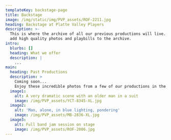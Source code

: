 ```yaml
---
templateKey: backstage-page
title: Backstage
image: /img/static/img/PVP_assets/ROF-2211.jpg
heading: Backstage at Platte Valley Players
description: >-
  This is where the archive of all our previous productions will live. Come back to see more as we
  add high quality photos and playbills to the archive.
intro:
  blurbs: []
  heading: What we offer
  description: |
    ...
main:
  heading: Past Productions
  description: >
    Coming soon...
    Enjoy these incredible photos from a few of our productions in the mean time.
  image1:
    alt: A very dramatic scene with an older man in a suit
    image: /img/PVP_assets/YCT-8345-XL.jpg
  image2:
    alt: 'Man, alone, in blue lighting, pondering'
    image: /img/PVP_assets/MB-2836-XL.jpg
  image3:
    alt: Full band jam session on stage
    image: /img/PVP_assets/ROF-2086.jpg
---
```

